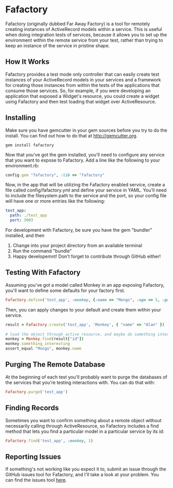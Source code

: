 # Fafactory

Fafactory (originally dubbed Far Away Factory) is a tool for remotely creating instances of ActiveRecord models within a service. This is useful when doing integration tests of services, because it allows you to set up the environment within the remote service from your test, rather than trying to keep an instance of the service in pristine shape.

## How It Works
Fafactory provides a test mode only controller that can easily create test instances of your ActiveRecord models in your services and a framework for creating those instances from within the tests of the applications that consume those services. So, for example, if you were developing an application that exposed a Widget's resource, you could create a widget using Fafactory and then test loading that widget over ActiveResource.

## Installing
Make sure you have gemcutter in your gem sources before you try to do the install. You can find out how to do that at http://gemcutter.org.

```script
gem install fafactory
```

Now that you've got the gem installed, you'll need to configure any service that you want to expose to Fafactory. Add a line like the following to your environment.rb:

```ruby
config.gem "fafactory", :lib => "fafactory"
```
    
Now, in the app that will be utilizing the Fafactory enabled service, create a file called config/fafactory.yml and define your service in YAML. You'll need to include the filesystem path to the service and the port, so your config file will have one or more entries like the following:

```YAML
test_app:
  path: ./test_app
  port: 3003
```

For development with Fafactory, be sure you have the gem "bundler" installed, and then

1) Change into your project directory from an available terminal
2) Run the command "bundle"
3) Happy developemnt!
Don't forget to contribute through GitHub either!

## Testing With Fafactory
Assuming you've got a model called Monkey in an app exposing Fafactory, you'll want to define some defaults for your factory first.

```ruby
Fafactory.define('test_app', :monkey, {:name => "Mongo", :age => 5, :gender => "male" })
```

Then, you can apply changes to your default and create them within your service.

```ruby
result = Fafactory.create('test_app', 'Monkey', { "name" => "Alan" })
      
# load the object through active resource, and maybe do something interesting
monkey = Monkey.find(result["id"])
monkey.something_interesting
assert_equal "Mongo", monkey.name
```

## Purging The Remote Database
At the beginning of each test you'll probably want to purge the databases of the services that you're testing interactions with. You can do that with:

```ruby
Fafactory.purge('test_app')
```
    
## Finding Records
Sometimes you want to confirm something about a remote object without necessarily calling through ActiveResource, so Fafactory includes a find method that lets you find a particular model in a particular service by its id:

```ruby
Fafactory.find('test_app', :monkey, 1)
```

## Reporting Issues
If something's not working like you expect it to, submit an issue through the GitHub issues tool for Fafactory, and I'll take a look at your problem. You can find the issues tool [here](http://github.com/gnoso/fafactory/issues).
